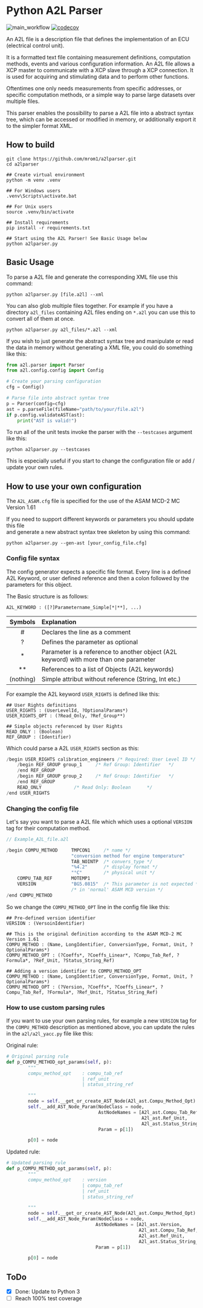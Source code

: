 # Python A2L Parser

![main_workflow](https://github.com/mrom1/a2lparser/actions/workflows/main.yml/badge.svg)
[![codecov](https://codecov.io/gh/mrom1/a2lparser/branch/main/graph/badge.svg?token=CZ74J83NO2)](https://codecov.io/gh/mrom1/a2lparser)


An A2L file is a description file that defines the implementation of an ECU (electrical control unit).

It is a formatted text file containing measurement definitions, computation methods, events and various configuration information. An A2L file allows a XCP master to communicate with a XCP slave through a XCP connection. It is used for acquiring and stimulating data and to perform other functions.

Oftentimes one only needs measurements from specific addresses, or specific computation methods, or a simple way to parse large datasets over multiple files.

This parser enables the possibility to parse a A2L file into a abstract syntax tree, which can be accessed or modified in memory, or additionally export it to the simpler format XML.

## How to build
```
git clone https://github.com/mrom1/a2lparser.git
cd a2lparser

## Create virtual environment
python -m venv .venv

## For Windows users
.venv\Scripts\activate.bat

## For Unix users
source .venv/bin/activate

## Install requirements
pip install -r requirements.txt

## Start using the A2L Parser! See Basic Usage below
python a2lparser.py 
```

## Basic Usage
To parse a A2L file and generate the corresponding XML file use this command:
```
python a2lparser.py [file.a2l] --xml
```
You can also glob multiple files together. For example if you have a directory ``a2l_files`` containing A2L files ending on ``*.a2l`` you can use this to convert all of them at once.
```
python a2lparser.py a2l_files/*.a2l --xml
```
If you wish to just generate the abstract syntax tree and manipulate or read the data in memory without generating a XML file, you could do something like this:
```python
from a2l.parser import Parser
from a2l.config.config import Config

# Create your parsing configuration
cfg = Config()

# Parse file into abstract syntax tree
p = Parser(config=cfg)
ast = p.parseFile(fileName="path/to/your/file.a2l")
if p.config.validateAST(ast):
	print("AST is valid!")
```
To run all of the unit tests invoke the parser with the ``--testcases`` argument like this:
```
python a2lparser.py --testcases
```
This is especially useful if you start to change the configuration file or add / update your own rules.


## How to use your own configuration

The `A2L_ASAM.cfg` file is specified for the use of the ASAM MCD-2 MC Version 1.61

If you need to support different keywords or parameters you should update this file\
and generate a new abstract syntax tree skeleton by using this command:
```
python a2lparser.py --gen-ast [your_config_file.cfg]
```

### Config file syntax

The config generator expects a specific file format. Every line is a defined A2L Keyword, or user defined reference and then a colon followed by the parameters for this object.

The Basic structure is as follows: 
```
A2L_KEYWORD : ([?]Parametername_Simple[*|**], ...)
```

| Symbols | Explanation 
| :--------------: | :--------- |
| #        | Declares the line as a comment
| ?        | Defines the parameter as optional 
| *        | Parameter is a reference to another object (A2L keyword) with more than one parameter |
| **       | References to a list of Objects (A2L keywords) |
|(nothing) | Simple attribut without reference (String, Int etc.)   |

For example the A2L keyword ``USER_RIGHTS`` is defined like this:
```
## User Rights definitions
USER_RIGHTS : (UserLevelId, ?OptionalParams*)
USER_RIGHTS_OPT : (?Read_Only, ?Ref_Group**)

## Simple objects referenced by User Rights
READ_ONLY : (Boolean)
REF_GROUP : (Identifier)
```
Which could parse a A2L ``USER_RIGHTS`` section as this:
```c
/begin USER_RIGHTS calibration_engineers /* Required: User Level ID */
	/begin REF_GROUP group_1	 /* Ref Group: Identifier   */
	/end REF_GROUP
	/begin REF_GROUP group_2	 /* Ref Group: Identifier   */
	/end REF_GROUP
	READ_ONLY			 /* Read Only: Boolean	    */
/end USER_RIGHTS
```


### Changing the config file
Let's say you want to parse a A2L file which which uses a optional ``VERSION`` tag for their computation method.

```c
// Example_A2L_file.a2l

/begin COMPU_METHOD     TMPCON1 	/* name */
                        "conversion method for engine temperature"
                        TAB_NOINTP 	/* convers_type */
                        "%4.2" 		/* display format */
                        "°C" 		/* physical unit */
    COMPU_TAB_REF       MOTEMP1
    VERSION             "BG5.0815" 	/* This parameter is not expected */
    					/* in 'normal' ASAM MCD version */
/end COMPU_METHOD
```

So we change the ``COMPU_METHOD_OPT`` line in the config file like this: 
```
## Pre-defined version identifier
VERSION : (VersoinIdentifier)

## This is the original definition according to the ASAM MCD-2 MC Version 1.61
COMPU_METHOD : (Name, LongIdentifier, ConversionType, Format, Unit, ?OptionalParams*)
COMPU_METHOD_OPT : (?Coeffs*, ?Coeffs_Linear*, ?Compu_Tab_Ref, ?Formula*, ?Ref_Unit, ?Status_String_Ref)

## Adding a version identifier to COMPU_METHOD_OPT
COMPU_METHOD : (Name, LongIdentifier, ConversionType, Format, Unit, ?OptionalParams*)
COMPU_METHOD_OPT : (?Version, ?Coeffs*, ?Coeffs_Linear*, ?Compu_Tab_Ref, ?Formula*, ?Ref_Unit, ?Status_String_Ref)
```

### How to use custom parsing rules
If you want to use your own parsing rules, for example a new ``VERSION`` tag for the ``COMPU_METHOD`` description as mentioned above, you can update the rules in the ``a2l/a2l_yacc.py`` file like this:

Original rule:

```python
# Original parsing rule
def p_COMPU_METHOD_opt_params(self, p):
        """
        compu_method_opt    : compu_tab_ref
                            | ref_unit
                            | status_string_ref

        """
        node = self.__get_or_create_AST_Node(A2l_ast.Compu_Method_Opt)
        self.__add_AST_Node_Param(NodeClass = node,
                                  AstNodeNames = [A2l_ast.Compu_Tab_Ref,
                                                  A2l_ast.Ref_Unit,
                                                  A2l_ast.Status_String_Ref],
                                  Param = p[1])

        p[0] = node
```
Updated rule:
```python
# Updated parsing rule
def p_COMPU_METHOD_opt_params(self, p):
        """
        compu_method_opt    : version
                            | compu_tab_ref
                            | ref_unit
                            | status_string_ref

        """
        node = self.__get_or_create_AST_Node(A2l_ast.Compu_Method_Opt)
        self.__add_AST_Node_Param(NodeClass = node,
                                 AstNodeNames = [A2l_ast.Version,
                                                 A2l_ast.Compu_Tab_Ref,
                                                 A2l_ast.Ref_Unit,
                                                 A2l_ast.Status_String_Ref],
                                 Param = p[1])

        p[0] = node
```

## ToDo
- [x] Done: Update to Python 3
- [ ] Reach 100% test coverage
